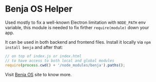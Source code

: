 # Benja OS Helper
Used mostly to fix a well-known Electron limitation with `NODE_PATH` env variable,
this module is needed to fix firther `require(module)` down your app.

It can be used in both backend and frontend files.
Install it locally via `npm install benja` and after that:

```js
// on top of index.js or index.html
// to have access to both local and global modules
require(process.cwd() + '/node_modules/benja').paths();
```

Visit [Benja OS](https://benja.andreagiammarchi.now.sh/) site to know more.